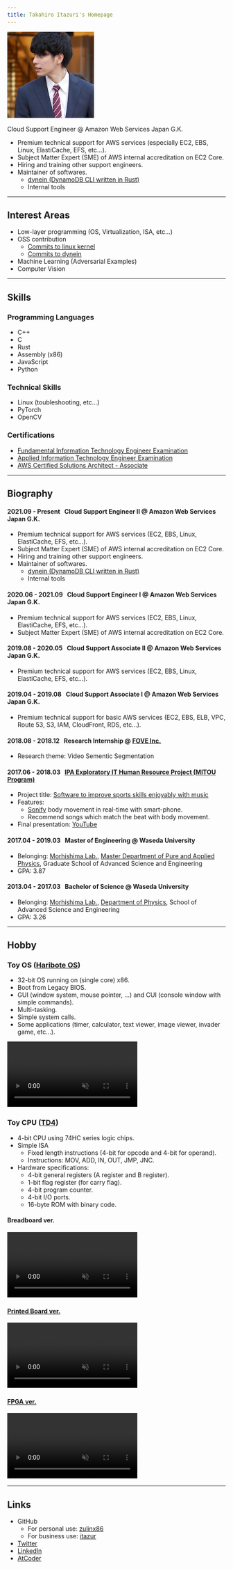 ```yaml
---
title: Takahiro Itazuri's Homepage
---
```


![portrait](img/portrait.jpeg)

Cloud Support Engineer @ Amazon Web Services Japan G.K.
- Premium technical support for AWS services (especially EC2, EBS, Linux, ElastiCache, EFS, etc...).
- Subject Matter Expert (SME) of AWS internal accreditation on EC2 Core.
- Hiring and training other support engineers.
- Maintainer of softwares.
	- [dynein (DynamoDB CLI written in Rust)](https://github.com/awslabs/dynein)
	- Internal tools

---

## Interest Areas
- Low-layer programming (OS, Virtualization, ISA, etc...)
- OSS contribution
	- [Commits to linux kernel](https://git.kernel.org/pub/scm/linux/kernel/git/torvalds/linux.git/log/?qt=grep&q=Takahiro+Itazuri)
	- [Commits to dynein](https://github.com/awslabs/dynein/commits/main?author=itazur)
- Machine Learning (Adversarial Examples)
- Computer Vision

---

## Skills
### Programming Languages
- C++
- C
- Rust
- Assembly (x86)
- JavaScript
- Python

### Technical Skills
- Linux (toubleshooting, etc...)
- PyTorch
- OpenCV

### Certifications
- [Fundamental Information Technology Engineer Examination](https://www.jitec.ipa.go.jp/2_01english/02examcategories.html)
- [Applied Information Technology Engineer Examination](https://www.jitec.ipa.go.jp/2_01english/02examcategories.html)
- [AWS Certified Solutions Architect - Associate](https://aws.amazon.com/certification/certified-solutions-architect-associate/)

---

## Biography
#### 2021.09 - Present &nbsp; Cloud Support Engineer II @ Amazon Web Services Japan G.K.
- Premium technical support for AWS services (EC2, EBS, Linux, ElastiCache, EFS, etc...).
- Subject Matter Expert (SME) of AWS internal accreditation on EC2 Core.
- Hiring and training other support engineers.
- Maintainer of softwares.
	- [dynein (DynamoDB CLI written in Rust)](https://github.com/awslabs/dynein)
	- Internal tools

#### 2020.06 - 2021.09 &nbsp; Cloud Support Engineer I @ Amazon Web Services Japan G.K.
- Premium technical support for AWS services (EC2, EBS, Linux, ElastiCache, EFS, etc...).
- Subject Matter Expert (SME) of AWS internal accreditation on EC2 Core.

#### 2019.08 - 2020.05 &nbsp; Cloud Support Associate II @ Amazon Web Services Japan G.K.
- Premium technical support for AWS services (EC2, EBS, Linux, ElastiCache, EFS, etc...).

#### 2019.04 - 2019.08 &nbsp; Cloud Support Associate I @ Amazon Web Services Japan G.K.
- Premium technical support for basic AWS services (EC2, EBS, ELB, VPC, Route 53, S3, IAM, CloudFront, RDS, etc...).

#### 2018.08 - 2018.12 &nbsp; Research Internship @ [FOVE Inc.](https://fove-inc.com/)
- Research theme: Video Sementic Segmentation

#### 2017.06 - 2018.03 &nbsp; [IPA Exploratory IT Human Resource Project (MITOU Program)](https://www.ipa.go.jp/english/humandev/third.html)
- Project title: [Software to improve sports skills enjoyably with music](https://www.ipa.go.jp/jinzai/mitou/2017/gaiyou_ig-2.html)
- Features:
	 - [Sonify](https://en.wikipedia.org/wiki/Data_sonification) body movement in real-time with smart-phone.
	 - Recommend songs which match the beat with body movement.
- Final presentation: [YouTube](https://www.youtube.com/watch?v=3AcnrROn8rk)

#### 2017.04 - 2019.03 &nbsp; Master of Engineering @ Waseda University
- Belonging: [Morhishima Lab.](http://www.mlab.phys.waseda.ac.jp/?lang=en), [Master Department of Pure and Applied Physics](http://www.phys.waseda.ac.jp/), Graduate School of Advanced Science and Engineering
- GPA: 3.87

#### 2013.04 - 2017.03 &nbsp; Bachelor of Science @ Waseda University
- Belonging: [Morhishima Lab.](http://www.mlab.phys.waseda.ac.jp/?lang=en), [Department of Physics](http://www.phys.waseda.ac.jp/), School of Advanced Science and Engineering
- GPA: 3.26

---

## Hobby
### Toy OS ([Haribote OS](https://book.mynavi.jp/ec/products/detail/id=22078))
- 32-bit OS running on (single core) x86.
- Boot from Legacy BIOS.
- GUI (window system, mouse pointer, ...) and CUI (console window with simple commands).
- Multi-tasking.
- Simple system calls.
- Some applications (timer, calculator, text viewer, image viewer, invader game, etc...).

<video autoplay loop muted src="video/HariboteOS_QEMU.mov"></video>

### Toy CPU ([TD4](https://book.mynavi.jp/ec/products/detail/id=22065))
- 4-bit CPU using 74HC series logic chips.
- Simple ISA
	- Fixed length instructions (4-bit for opcode and 4-bit for operand).
	- Instructions: MOV, ADD, IN, OUT, JMP, JNC.
- Hardware specifications:
	- 4-bit general registers (A register and B register).
	- 1-bit flag register (for carry flag).
	- 4-bit program counter.
	- 4-bit I/O ports.
	- 16-byte ROM with binary code.

#### Breadboard ver.

<video autoplay loop muted src="video/TD4_breadboard.mov"></video>

#### [Printed Board ver.](https://booth.pm/ja/items/2093868)

<video autoplay loop muted src="video/TD4_printed-board.mov"></video>

#### [FPGA ver.](https://book.mynavi.jp/ec/products/detail/id=116654)

<video autoplay loop muted src="video/TD4_FPGA.mov"></video>

---

## Links
- GitHub
	- For personal use: [zulinx86](https://github.com/zulinx86)
	- For business use: [itazur](https://github.com/itazur)
- [Twitter](https://twitter.com/zulinx86)
- [LinkedIn](https://www.linkedin.com/in/takahiro-itazuri-b6567b148/)
- [AtCoder](https://atcoder.jp/users/zulinx86)

